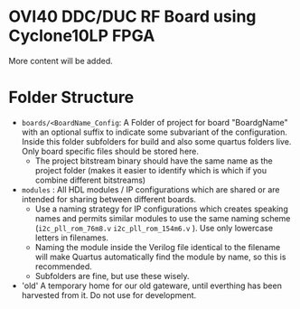 # OVI40 DDC/DUC RF Board using Cyclone10LP FPGA

More content will be added. 

# Folder Structure

- `boards/<BoardName_Config`: A Folder of project for board "BoardgName" with an optional suffix to indicate some subvariant of the configuration.  Inside this folder subfolders for build and also some quartus folders live. Only board specific files should be stored here.
	- The project bitstream binary should have the same name as the project folder (makes it easier to identify which is which if you combine different bitstreams)
- `modules` : All HDL modules / IP configurations which are shared or are intended for sharing between different boards. 
	- Use a naming strategy for IP configurations which creates speaking names and permits similar modules to use the same naming scheme (`i2c_pll_rom_76m8.v` `i2c_pll_rom_154m6.v` ).  Use only lowercase letters in filenames.
	- Naming the module inside the Verilog file identical to the filename will make Quartus automatically find the module by name, so this is recommended.
	- Subfolders are fine, but use these wisely. 
- 'old' A temporary home for our old gateware, until everthing has been harvested from it. Do not use for development.
